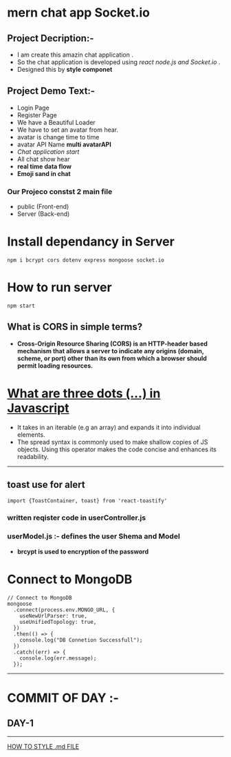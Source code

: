 # mern chat app Socket.io

## Project Decription:-

- I am create this amazin chat application .
- So the chat application is developed using _react node.js and Socket.io_ .
- Designed this by **style componet**

## Project Demo Text:-

- Login Page
- Register Page
- We have a Beautiful Loader
- We have to set an avatar from hear.
- avatar is change time to time
- avatar API Name **multi avatarAPI**
- _Chat application start_
- All chat show hear
- **real time data flow**
- **Emoji sand in chat**

### Our Projeco constst 2 main file

- public (Front-end)
- Server (Back-end)

# Install dependancy in Server

`npm i bcrypt cors dotenv express mongoose socket.io`

# How to run server

`npm start`

## What is CORS in simple terms?

- **Cross-Origin Resource Sharing (CORS) is an HTTP-header based mechanism that allows a server to indicate any origins (domain, scheme, or port) other than its own from which a browser should permit loading resources.**

# [What are three dots (…) in Javascript](https://codeburst.io/what-are-three-dots-in-javascript-6f09476b03e1)

- It takes in an iterable (e.g an array) and expands it into individual elements.
- The spread syntax is commonly used to make shallow copies of JS objects. Using this operator makes the code concise and enhances its readability.

---

## toast use for alert

`import {ToastContainer, toast} from 'react-toastify'`

### written reqister code in userController.js

### userModel.js :- defines the user Shema and Model

- **brcypt is used to encryption of the password**

# Connect to MongoDB

```
// Connect to MongoDB
mongoose
  .connect(process.env.MONGO_URL, {
    useNewUrlParser: true,
    useUnifiedTopology: true,
  })
  .then(() => {
    console.log("DB Connetion Successfull");
  })
  .catch((err) => {
    console.log(err.message);
  });

```

---

# COMMIT OF DAY :-

## DAY-1

---

[HOW TO STYLE .md FILE](https://docs.github.com/en/get-started/writing-on-github/getting-started-with-writing-and-formatting-on-github/basic-writing-and-formatting-syntax)
